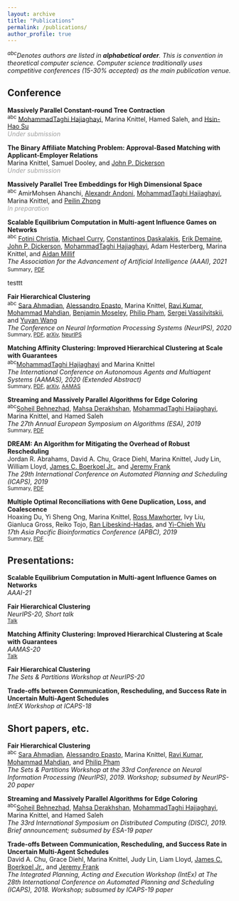 ```yaml
---
layout: archive
title: "Publications"
permalink: /publications/
author_profile: true
---
```

*<sup>abc</sup>Denotes authors are listed in **alphabetical order**. This is convention in theoretical computer science.
Computer science traditionally uses competitive conferences (15-30% accepted) as the main publication venue.*

## Conference
**Massively Parallel Constant-round Tree Contraction**<br/>
<sup>abc</sup> [MohammadTaghi Hajiaghayi](https://www.cs.umd.edu/~hajiagha/), Marina Knittel, Hamed Saleh, and [Hsin-Hao Su](https://sites.google.com/site/distributedhsinhao/)<br/>
<span style="color:#A0A0A0">*Under submission*</span>

**The Binary Affiliate Matching Problem: Approval-Based Matching with Applicant-Employer Relations**<br/>
Marina Knittel, Samuel Dooley, and [John P. Dickerson](http://jpdickerson.com/)<br/>
<span style="color:#A0A0A0">*Under submission*</span> 

**Massively Parallel Tree Embeddings for High Dimensional Space**<br/>
<sup>abc</sup> AmirMohsen Ahanchi, [Alexandr Andoni](http://www.cs.columbia.edu/~andoni/), [MohammadTaghi Hajiaghayi](https://www.cs.umd.edu/~hajiagha/), Marina Knittel, and [Peilin Zhong](http://www.cs.columbia.edu/~peilin/)<br/>
<span style="color:#A0A0A0">*In preparation*</span> 


**Scalable Equilibrium Computation in Multi-agent Influence Games on Networks**<br/>
<sup>abc</sup> [Fotini Christia](http://fotini.mit.edu/), [Michael Curry](http://www.cs.umd.edu/~curry/), [Constantinos Daskalakis](http://people.csail.mit.edu/costis/), [Erik Demaine](http://erikdemaine.org/), [John P. Dickerson](http://jpdickerson.com/), [MohammadTaghi Hajiaghayi](https://www.cs.umd.edu/~hajiagha/), Adam Hesterberg, Marina Knittel, and [Aidan Millif](https://www.aidanmilliff.com/)<br/>
*The Association for the Advancement of Artificial Intelligence (AAAI), 2021*<br/>
<a class="sumToggle"><small>Summary</small></a>, <small>[PDF](https://mknittel.github.io/files/Christia_et_al_AAAI_2021.pdf)</small> <div class="summary">testtt</div>
<script>
    document .querySelector(".sumToggle") .addEventListener("click", toggleText);
    function toggleText() {
        var x = document.querySelector(".summary");
        if (x.innerHTML === "testtt") {
            x.innerHTML = "<br/><small>Testinggg</small>";
        } else {
            x.innerHTML = "testtt";
        }
    }
</script>

**Fair Hierarchical Clustering**<br/>
<sup>abc</sup> [Sara Ahmadian](https://research.google/people/106920/), [Alessandro Epasto](https://epasto.org/), Marina Knittel, [Ravi Kumar](https://sites.google.com/site/ravik53/), [Mohammad Mahdian](https://research.google/people/MohammadMahdian/), [Benjamin Moseley](http://www.andrew.cmu.edu/user/moseleyb/), [Philip Pham](https://research.google/people/PhilipPham/), [Sergei Vassilvitskii](http://theory.stanford.edu/~sergei/), and [Yuyan Wang](wang-yuyan.github.io)<br/>
*The Conference on Neural Information Processing Systems (NeurIPS), 2020*<br/>
<small>Summary, [PDF](https://mknittel.github.io/files/Ahmadian_et_al_NeurIPS_2020.pdf), [arXiv](https://arxiv.org/abs/2006.10221), [NeurIPS](https://neurips.cc/virtual/2020/protected/poster_f10f2da9a238b746d2bac55759915f0d.html)</small>

**Matching Affinity Clustering: Improved Hierarchical Clustering at Scale with Guarantees**<br/>
<sup>abc</sup>[MohammadTaghi Hajiaghayi](https://www.cs.umd.edu/~hajiagha/) and Marina Knittel<br/>
*The International Conference on Autonomous Agents and Multiagent Systems (AAMAS), 2020 (Extended Abstract)*<br/>
<small>Summary, [PDF](https://mknittel.github.io/files/Hajiaghayi_and_Knittel_AAMAS_2020.pdf), [arXiv](https://arxiv.org/abs/2101.04818), [AAMAS](http://www.ifaamas.org/Proceedings/aamas2020/pdfs/p1864.pdf)</small>

**Streaming and Massively Parallel Algorithms for Edge Coloring**<br/>
<sup>abc</sup>[Soheil Behnezhad](http://behnezhad.com/), [Mahsa Derakhshan](http://cs.umd.edu/~mahsa/), [MohammadTaghi Hajiaghayi](https://www.cs.umd.edu/~hajiagha/), Marina Knittel, and Hamed Saleh<br/>
*The 27th Annual European Symposium on Algorithms (ESA), 2019*<br/>
<small>Summary, [PDF](https://mknittel.github.io/files/behnezhad_et_al_ESA_2019.pdf)</small>

**DREAM: An Algorithm for Mitigating the Overhead of Robust Rescheduling**<br/>
Jordan R. Abrahams, David A. Chu, Grace Diehl, Marina Knittel, Judy Lin, William Lloyd, [James C. Boerkoel Jr.](https://www.cs.hmc.edu/~boerkoel/), and [Jeremy Frank](https://ti.arc.nasa.gov/profile/frank/)<br/>
*The 29th International Conference on Automated Planning and Scheduling (ICAPS), 2019*<br/>
<small>Summary, [PDF](https://mknittel.github.io/files/Abrahams_et_al_ICAPS_2019.pdf.pdf)</small>

**Multiple Optimal Reconciliations with Gene Duplication,  Loss,  and  Coalescence**<br/>
Hoaxing  Du,  Yi  Sheng  Ong,  Marina  Knittel,  [Ross  Mawhorter](https://users.soe.ucsc.edu/~rmawhort/),  Ivy  Liu,  Gianluca  Gross,  Reiko Tojo, [Ran Libeskind-Hadas](https://www.cs.hmc.edu/~hadas/), and [Yi-Chieh Wu](https://www.cs.hmc.edu/~yjw/)<br/>
*17th Asia Pacific Bioinformatics Conference (APBC), 2019*<br/>
<small>Summary, [PDF](https://mknittel.github.io/files/Abrahams_et_al_ICAPS_2019.pdf.pdf)</small>

## Presentations:
**Scalable Equilibrium Computation in Multi-agent Influence Games on Networks**<br/>
*AAAI-21*

**Fair Hierarchical Clustering**<br/>
*NeurIPS-20, Short talk*<br/>
<small>[Talk](https://neurips.cc/virtual/2020/protected/poster_f10f2da9a238b746d2bac55759915f0d.html)</small>

**Matching Affinity Clustering: Improved Hierarchical Clustering at Scale with Guarantees** <br/>
*AAMAS-20*<br/>
<small>[Talk](https://neurips.cc/virtual/2020/protected/poster_f10f2da9a238b746d2bac55759915f0d.html)</small>

**Fair Hierarchical Clustering**<br/>
*The Sets & Partitions Workshop at NeurIPS-20*

**Trade-offs between Communication, Rescheduling, and Success Rate in Uncertain Multi-Agent Schedules**<br/>
*IntEX Workshop at ICAPS-18*

## Short papers, etc.
**Fair Hierarchical Clustering**<br/>
<sup>abc</sup> [Sara Ahmadian](https://research.google/people/106920/), [Alessandro Epasto](https://epasto.org/), Marina Knittel, [Ravi Kumar](https://sites.google.com/site/ravik53/), [Mohammad Mahdian](https://research.google/people/MohammadMahdian/), and [Philip Pham](https://research.google/people/PhilipPham/)<br/>
*The Sets & Partitions Workshop at the 33rd Conference on Neural Information Processing (NeurIPS), 2019. Workshop; subsumed by NeurIPS-20 paper* 

**Streaming and Massively Parallel Algorithms for Edge Coloring**<br/>
<sup>abc</sup>[Soheil Behnezhad](http://behnezhad.com/), [Mahsa Derakhshan](http://cs.umd.edu/~mahsa/), [MohammadTaghi Hajiaghayi](https://www.cs.umd.edu/~hajiagha/), Marina Knittel, and Hamed Saleh<br/>
*The 33rd International Symposium on Distributed Computing (DISC), 2019. Brief announcement; subsumed by ESA-19 paper*

**Trade-offs Between Communication, Rescheduling, and Success Rate in Uncertain Multi-Agent Schedules**<br/>
David A. Chu, Grace Diehl, Marina Knittel, Judy Lin, Liam Lloyd, [James C. Boerkoel Jr.](https://www.cs.hmc.edu/~boerkoel/), and [Jeremy Frank](https://ti.arc.nasa.gov/profile/frank/)<br/>
*The Integrated Planning, Acting and Execution Workshop (IntEx) at The 28th International Conference on Automated Planning and Scheduling (ICAPS), 2018. Workshop; subsumed by ICAPS-19 paper*
